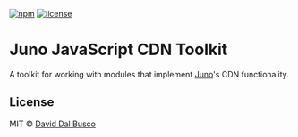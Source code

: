[![npm][npm-badge]][npm-badge-url]
[![license][npm-license]][npm-license-url]

[npm-badge]: https://img.shields.io/npm/v/@junobuild/cdn
[npm-badge-url]: https://www.npmjs.com/package/@junobuild/cdn
[npm-license]: https://img.shields.io/npm/l/@junobuild/cdn
[npm-license-url]: https://github.com/junobuild/juno-js/blob/main/LICENSE

# Juno JavaScript CDN Toolkit

A toolkit for working with modules that implement [Juno]'s CDN functionality.  

## License

MIT © [David Dal Busco](mailto:david.dalbusco@outlook.com)

[juno]: https://juno.build
